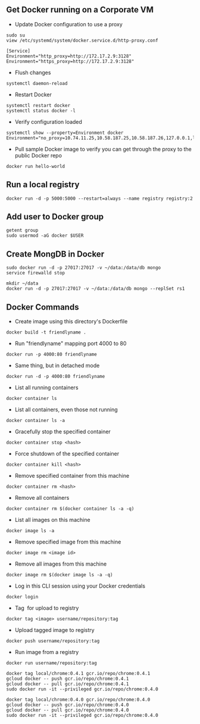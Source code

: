 ## Get Docker running on a Corporate VM

- Update Docker configuration to use a proxy

~~~~
sudo su
view /etc/systemd/system/docker.service.d/http-proxy.conf

[Service]
Environment="http_proxy=http://172.17.2.9:3128"
Environment="https_proxy=http://172.17.2.9:3128"
~~~~
- Flush changes
~~~~ 
systemctl daemon-reload
~~~~
- Restart Docker
~~~~
systemctl restart docker
systemctl status docker -l
~~~~
- Verify configuration loaded
~~~~
systemctl show --property=Environment docker
Environment="no_proxy=10.74.11.25,10.58.187.25,10.58.187.26,127.0.0.1,localhost,vradev00197.africa.net"
~~~~
- Pull sample Docker image to verify you can get through the proxy to the public Docker repo
~~~~
docker run hello-world
~~~~

## Run a local registry

~~~~
docker run -d -p 5000:5000 --restart=always --name registry registry:2
~~~~

## Add user to Docker group

~~~~
getent group
sudo usermod -aG docker $USER 
~~~~

## Create MongDB in Docker

~~~~
sudo docker run -d -p 27017:27017 -v ~/data:/data/db mongo
service firewalld stop

mkdir ~/data
docker run -d -p 27017:27017 -v ~/data:/data/db mongo --replSet rs1
~~~~

## Docker Commands

- Create image using this directory's Dockerfile
~~~~
docker build -t friendlyname .  
~~~~
- Run "friendlyname" mapping port 4000 to 80
~~~~
docker run -p 4000:80 friendlyname  	
~~~~
- Same thing, but in detached mode
~~~~
docker run -d -p 4000:80 friendlyname       
~~~~
- List all running containers
~~~~
docker container ls
~~~~
- List all containers, even those not running
~~~~
docker container ls -a          
~~~~
- Gracefully stop the specified container
~~~~
docker container stop <hash>    
~~~~
- Force shutdown of the specified container
~~~~
docker container kill <hash>    			
~~~~
- Remove specified container from this machine
~~~~
docker container rm <hash>
~~~~
- Remove all containers
~~~~
docker container rm $(docker container ls -a -q)    
~~~~
- List all images on this machine
~~~~
docker image ls -a  
~~~~
- Remove specified image from this machine
~~~~
docker image rm <image id>      
~~~~
- Remove all images from this machine
~~~~
docker image rm $(docker image ls -a -q)   		
~~~~
- Log in this CLI session using your Docker credentials
~~~~
docker login           
~~~~
- Tag <image> for upload to registry
~~~~
docker tag <image> username/repository:tag
~~~~
- Upload tagged image to registry
~~~~
docker push username/repository:tag          
~~~~
- Run image from a registry
~~~~
docker run username/repository:tag         

docker tag local/chrome:0.4.1 gcr.io/repo/chrome:0.4.1
gcloud docker -- push gcr.io/repo/chrome:0.4.1
gcloud docker -- pull gcr.io/repo/chrome:0.4.1
sudo docker run -it --privileged gcr.io/repo/chrome:0.4.0

docker tag local/chrome:0.4.0 gcr.io/repo/chrome:0.4.0
gcloud docker -- push gcr.io/repo/chrome:0.4.0
gcloud docker -- pull gcr.io/repo/chrome:0.4.0
sudo docker run -it --privileged gcr.io/repo/chrome:0.4.0 
~~~~